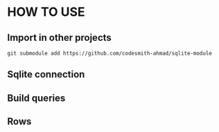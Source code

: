 # HOW TO USE

## Import in other projects

```
git submodule add https://github.com/codesmith-ahmad/sqlite-module
```

## Sqlite connection

## Build queries

## Rows
